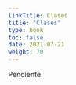```yaml
---
linkTitle: Clases
title: "Clases"
type: book
toc: false
date: 2021-07-21
weight: 70
---
```


Pendiente


